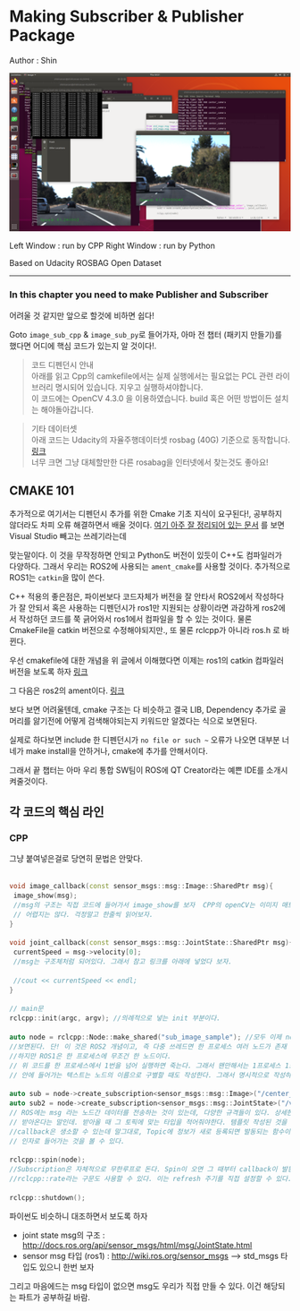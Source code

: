 # Making Subscriber & Publisher Package
Author : Shin

![example](media/cpp_py_example_1.png)

Left Window : run by CPP
Right Window : run by Python

Based on Udacity ROSBAG Open Dataset

***
 

### In this chapter you need to make Publisher and Subscriber

어려울 것 같지만 앞으로 할것에 비하면 쉽다!

Goto `image_sub_cpp` & `image_sub_py`로 들어가자, 아마 전 챕터 (패키지 만들기)를 했다면 어디에 핵심 코드가 있는지 알 것이다!.

> 코드 디펜던시 안내   
> 아래를 읽고 Cpp의 camkefile에서는 실제 실행에서는 필요없는 PCL 관련 라이브러리 명시되어 있습니다. 지우고 실행하셔야합니다.   
> 이 코드에는 OpenCV 4.3.0 을 이용하였습니다. build 혹은 어떤 방법이든 설치는 해야돌아갑니다.    

> 기타 데이터셋   
> 아래 코드는 Udacity의 자율주행데이터셋 rosbag (40G) 기준으로 동작합니다.   
>  [링크](http://bit.ly/udacity-dataset-2-1)   
> 너무 크면 그냥 대체할만한 다른 rosabag을 인터넷에서 찾는것도 좋아요!


## CMAKE 101

추가적으로 여기서는 디펜던시 추가를 위한 Cmake 기초 지식이 요구된다!, 공부하지 않더라도 차피 오류 해결하면서 배울 것이다.
[여기 아주 잘 정리되어 있는 문서](https://gist.github.com/luncliff/6e2d4eb7ca29a0afd5b592f72b80cb5c) 를 보면 Visual Studio 빼고는 쓰레기라는데 

맞는말이다. 이 것을 무작정하면 안되고
Python도 버전이 있듯이 C++도 컴파일러가 다양하다. 그래서 우리는 ROS2에 사용되는 `ament_cmake`를 사용할 것이다. 추가적으로 ROS1는 `catkin`을 많이 쓴다.
   
C++ 적용의 좋은점은, 파이썬보다 코드자체가 버전을 잘 안타서 ROS2에서 작성하다가 잘 안되서 혹은 사용하는 디펜던시가 ros1만 지원되는 상황이라면 과감하게 ros2에서 작성하던 코드를 쭉 긁어와서 ros1에서 컴파일을 할 수 있는 것이다. 물론 CmakeFile을 catkin 버전으로 수정해야되지만., 또 물론 rclcpp가 아니라 ros.h 로 바뀐다.

우선 cmakefile에 대한 개념을 위 글에서 이해했다면 이제는 ros1의 catkin 컴파일러 버전을 보도록 하자 [링크](http://wiki.ros.org/ko/ROS/Tutorials/catkin/CreatingPackage)

그 다음은 ros2의 ament이다. [링크](https://index.ros.org/doc/ros2/Tutorials/Ament-CMake-Documentation/)

보다 보면 어려울텐데, cmake 구조는 다 비슷하고 결국 LIB, Dependency 추가로 골머리를 앓기전에 어떻게 검색해야되는지 키워드만 알겠다는 식으로 보면된다. 

실제로 하다보면 include 한 디펜던시가 `no file or such ~` 오류가 나오면 대부분 너네가 make install을 안하거나, cmake에 추가를 안해서이다.



그래서 끝 챕터는 아마 우리 통합 SW팀이 ROS에 QT Creator라는 예쁜 IDE를 소개시켜줄것이다.


## 각 코드의 핵심 라인

### CPP
그냥 붙여넣은걸로 당연히 문법은 안맞다.
```C++

void image_callback(const sensor_msgs::msg::Image::SharedPtr msg){
 image_show(msg);
 //msg의 구조는 직접 코드에 들어가서 image_show를 보자  CPP의 openCV는 이미지 매트릭스 .. Mat를 직접 설정해야되서 복잡하게 보일 수 있지만
 // 어렵지는 않다. 걱정말고 한줄씩 읽어보자.
}

void joint_callback(const sensor_msgs::msg::JointState::SharedPtr msg){
 currentSpeed = msg->velocity[0];
 //msg는 구조체처럼 되어있다. 그래서 참고 링크를 아래에 넣었다 보자.
 
 //cout << currentSpeed << endl;
}

// main문
rclcpp::init(argc, argv); //의례적으로 넣는 init 부분이다.

auto node = rclcpp::Node::make_shared("sub_image_sample"); //모두 이제 node라는 개념을 알텐데, ros를 사용하는 한 쓰레드당 한 노드를 부여한다고
//보면된다. 단! 이 것은 ROS2 개념이고, 즉 다중 쓰레드면 한 프로세스 여러 노드가 존재 할 수 있다.    
//하지만 ROS1은 한 프로세스에 무조건 한 노드이다.
// 위 코드를 한 프로세스에서 1번을 넘어 실행하면 죽는다. 그래서 왠만해서는 1프로세스 1노드로 작성하자.
// 안에 들어가는 텍스트는 노드의 이름으로 구별할 때도 작성한다. 그래서 명시적으로 작성하도록 하자. 
  
auto sub = node->create_subscription<sensor_msgs::msg::Image>("/center_camera/image_color", image_callback);
auto sub2 = node->create_subscription<sensor_msgs::msg::JointState>("/vehicle/joint_states", joint_callback);
// ROS에는 msg 라는 노드간 데이터를 전송하는 것이 있는데, 다양한 규격들이 있다. 상세한것은 아래에 따로 설명, 그래서 여튼 Subscript 정보를 
// 받아온다는 말인데. 받아올 때 그 토픽에 맞는 타입을 적어줘야한다. 템플릿 작성된 것을 볼 수 있다.
//callback은 생소할 수 있는데 말그대로, Topic에 정보가 새로 등록되면 발동되는 함수이다. 위에 함수처럼 작성되어 있고, 자동으로 그 토픽의 msg가
// 인자로 들어가는 것을 볼 수 있다.

rclcpp::spin(node);
//Subscription은 자체적으로 무한루프로 돈다. Spin이 오면 그 때부터 callback이 발동한다. 즉 Spin을 해야 루프가 발동을 한다.
//rclcpp::rate라는 구문도 사용할 수 있다. 이는 refresh 주기를 직접 설정할 수 있다.

rclcpp::shutdown();
```

파이썬도 비슷하니 대조하면서 보도록 하자

* joint state msg의 구조 : http://docs.ros.org/api/sensor_msgs/html/msg/JointState.html
* sensor msg 타입 (ros1) : http://wiki.ros.org/sensor_msgs --> std_msgs 타입도 있으니 한번 보자

그리고 마음에드는 msg 타입이 없으면 msg도 우리가 직접 만들 수 있다. 이건 해당되는 파트가 공부하길 바람.
